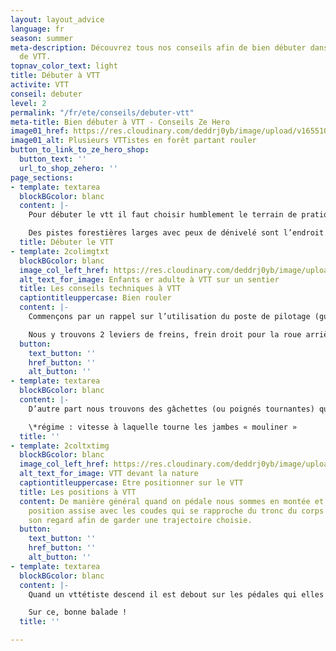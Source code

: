 ```yaml
---
layout: layout_advice
language: fr
season: summer
meta-description: Découvrez tous nos conseils afin de bien débuter dans l'activité
  de VTT.
topnav_color_text: light
title: Débuter à VTT
activite: VTT
conseil: debuter
level: 2
permalink: "/fr/ete/conseils/debuter-vtt"
meta-title: Bien débuter à VTT - Conseils Ze Hero
image01_href: https://res.cloudinary.com/deddrj0yb/image/upload/v1655108071/website/VTT%20AE/forest-4366094_1920.jpg
image01_alt: Plusieurs VTTistes en forêt partant rouler
button_to_link_to_ze_hero_shop:
  button_text: ''
  url_to_shop_zehero: ''
page_sections:
- template: textarea
  blockBGcolor: blanc
  content: |-
    Pour débuter le vtt il faut choisir humblement le terrain de pratique :

    Des pistes forestières larges avec peux de dénivelé sont l’endroit idéal pour commencer. Il faudra découvrir les réactions de l’engin et notamment son adhérence à différent type de surface (gravier, terre, boue…) Vous pourrez tester votre endurance sur des parcours de plus en plus long. Une fois que vous serez à l’aise sur ses terrains là vous pourrez chercher des sentiers plus étroits sans obstacles afin de vous habituer à rouler sur des terrains avec des trajectoires imposées par le sentier. Ensuite vous pourrez vous permettre des itinéraires avec des sentiers monotraces « single track » plus demandant techniquement.
  title: Débuter le VTT
- template: 2colimgtxt
  blockBGcolor: blanc
  image_col_left_href: https://res.cloudinary.com/deddrj0yb/image/upload/v1655108075/website/VTT%20AE/pexels-darcy-lawrey-1010546.jpg
  alt_text_for_image: Enfants er adulte à VTT sur un sentier
  title: Les conseils techniques à VTT
  captiontitleuppercase: Bien rouler
  content: |-
    Commençons par un rappel sur l’utilisation du poste de pilotage (guidon).

    Nous y trouvons 2 leviers de freins, frein droit pour la roue arrière et frein gauche pour la roue avant. De manière générale nous freinons 70% du frein droit (arrière) et que 30% du frein gauche (avant). Ceci dans le but de ne pas ploquer la roue avant et de perdre l’équilibre. Nous utilisions ces leviers avec un ou deux doigts maximum afin de garder une bonne prise sur les poignées du guidon.
  button:
    text_button: ''
    href_button: ''
    alt_button: ''
- template: textarea
  blockBGcolor: blanc
  content: |-
    D’autre part nous trouvons des gâchettes (ou poignés tournantes) qui nous permettes de changer de vitesses (mécanique). Nous utiliserons une des gâchettes de droite avec le pouce pour passer sur une vitesse « haut régime » dans la montée et nous utiliserons l’autre gâchette de droite avec l’index afin de passer sur une vitesse « bas régime » sur le plat ou les descentes pour améliorer le rendement au pédalage. Moyen mémo technique « un coup de pouce quand on a besoin d’un coup de pouce dans la montée »  Si vous avez un dérailler avant (plateaux) , vous avez des gâchettes à gauche alors on utilise l’index pour monter en régime dans la montée et le pouce pour descendre en régime dans les descentes ou sur le plat.

    \*régime : vitesse à laquelle tourne les jambes « mouliner »
  title: ''
- template: 2coltxtimg
  blockBGcolor: blanc
  image_col_left_href: https://res.cloudinary.com/deddrj0yb/image/upload/v1654867159/website/Sames%20Jones/IMG_20220521_130344.jpg
  alt_text_for_image: VTT devant la nature
  captiontitleuppercase: Etre positionner sur le VTT
  title: Les positions à VTT
  content: De manière général quand on pédale nous sommes en montée et donc dans une
    position assise avec les coudes qui se rapproche du tronc du corps et en projetant
    son regard afin de garder une trajectoire choisie.
  button:
    text_button: ''
    href_button: ''
    alt_button: ''
- template: textarea
  blockBGcolor: blanc
  content: |-
    Quand un vttétiste descend il est debout sur les pédales qui elles sont à plats (un pied devant l’autre) afin d’éviter de percuter un obstacle mais également d’être bien équilibré sur le vélo. Les coudes cette fois s’écarte afin d’avoir un pilotage plus puissant et le regard se projette plus loin plus la vitesse est importante, toujours dans le but d’anticiper la trajectoire. D’autre part plus la descente est raide plus le bassin du pilote se recule afin de reculer le centre de gravité, à l’inverse plus la montée est raide plus le cycliste rapproche son torse du guidon afin d’avancer son centre de gravité.

    Sur ce, bonne balade !
  title: ''

---
```

